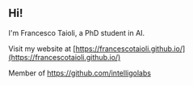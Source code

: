 ## Hi!
I'm Francesco Taioli, a PhD student in AI.

Visit my website at [https://francescotaioli.github.io/](https://francescotaioli.github.io/)

Member of https://github.com/intelligolabs
